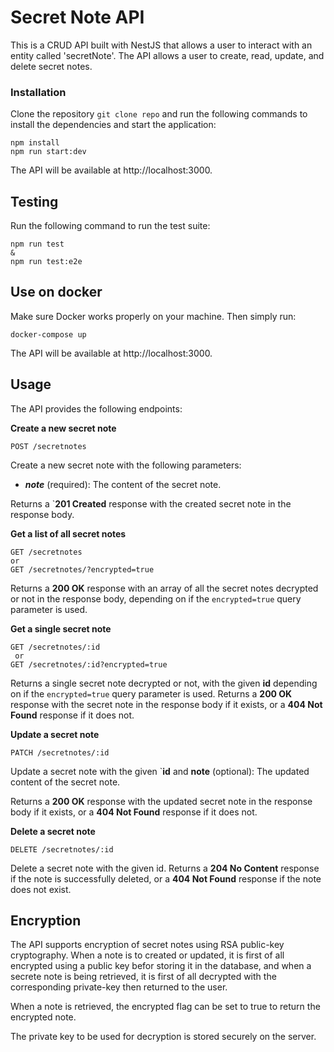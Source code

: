 # Secret Note API
This is a CRUD API built with NestJS that allows a user to interact with an entity called 'secretNote'. The API allows a user to create, read, update, and delete secret notes.

### Installation
Clone the repository `git clone repo` and run the following commands to install the dependencies and start the application:
```
npm install
npm run start:dev
```
The API will be available at http://localhost:3000.

## Testing
Run the following command to run the test suite:
```
npm run test
&
npm run test:e2e
```
## Use on docker
Make sure Docker works properly on your machine. Then simply run:
```
docker-compose up
```
The API will be available at http://localhost:3000.
###
###
## Usage
The API provides the following endpoints:

**Create a new secret note**
```
POST /secretnotes
```
Create a new secret note with the following parameters:

- ***note*** (required): The content of the secret note.

Returns a `**201 Created** response with the created secret note in the response body.

**Get a list of all secret notes**
```
GET /secretnotes
or
GET /secretnotes/?encrypted=true

```
Returns a **200 OK** response with an array of all the secret notes decrypted or not in the response body, depending on if the `encrypted=true` query parameter is used.

**Get a single secret note**
```
GET /secretnotes/:id
 or
GET /secretnotes/:id?encrypted=true
```
Returns a single secret note decrypted or not, with the given **id** depending on if the `encrypted=true` query parameter is used. Returns a **200 OK** response with the secret note in the response body if it exists, or a **404 Not Found** response if it does not.

**Update a secret note**
```
PATCH /secretnotes/:id
```

Update a secret note with the given `**id** and **note** (optional): The updated content of the secret note.

Returns a **200 OK** response with the updated secret note in the response body if it exists, or a **404 Not Found** response if it does not.

**Delete a secret note**
```
DELETE /secretnotes/:id
```

Delete a secret note with the given id. Returns a **204 No Content** response if the note is successfully deleted, or a **404 Not Found** response if the note does not exist.

## Encryption
The API supports encryption of secret notes using RSA public-key cryptography. When a note is to created or updated, it is first of all encrypted using a public key befor storing it in the database, and when a secrete note is being retrieved,
it is first of all decrypted with the corresponding private-key
then returned to the user.

When a note is retrieved, the encrypted flag can be set to true to return the encrypted note. 

The private key to be used for decryption is stored securely on the server.